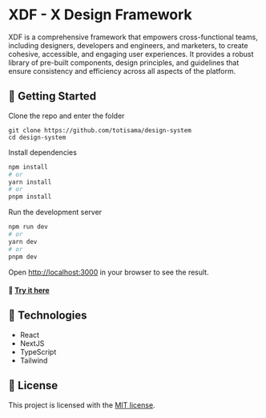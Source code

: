 # XDF - X Design Framework

XDF is a comprehensive framework that empowers cross-functional teams, including designers, developers and engineers, and marketers, to create cohesive, accessible, and engaging user experiences. It provides a robust library of pre-built components, design principles, and guidelines that ensure consistency and efficiency across all aspects of the platform.

## 🧱 Getting Started

Clone the repo and enter the folder

```
git clone https://github.com/totisama/design-system
cd design-system
```

Install dependencies

```bash
npm install
# or
yarn install
# or
pnpm install
```

Run the development server

```bash
npm run dev
# or
yarn dev
# or
pnpm dev
```

Open [http://localhost:3000](http://localhost:3000) in your browser to see the result.

#### 🧪 [Try it here](https://design-system-nu-taupe.vercel.app)

## 🔨 Technologies

- React
- NextJS
- TypeScript
- Tailwind

## 🪪 License

This project is licensed with the [MIT license](LICENSE).
